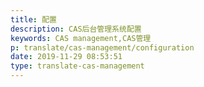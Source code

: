 ```yaml
---
title: 配置
description: CAS后台管理系统配置
keywords: CAS management,CAS管理
p: translate/cas-management/configuration
date: 2019-11-29 08:53:51
type: translate-cas-management
---
```



